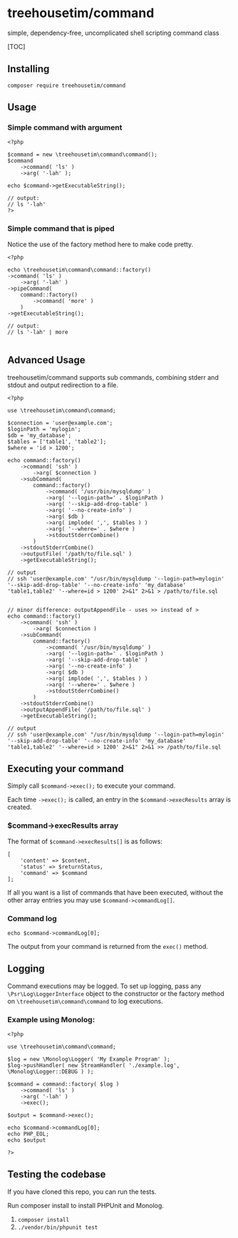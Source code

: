 # treehousetim/command
simple, dependency-free, uncomplicated shell scripting command class

[TOC]

## Installing

`composer require treehousetim/command`

## Usage

### Simple command with argument
```
<?php

$command = new \treehousetim\command\command();
$command
	->command( 'ls' )
	->arg( '-lah' );

echo $command->getExecutableString();

// output:
// ls '-lah'
?>
```

### Simple command that is piped
Notice the use of the factory method here to make code pretty.

```
<?php

echo \treehousetim\command\command::factory()
->command( 'ls' )
	->arg( '-lah' )
->pipeCommand(
	command::factory()
		->command( 'more' )
	)
->getExecutableString();

// output:
// ls '-lah' | more


```

## Advanced Usage
treehousetim/command supports sub commands, combining stderr and stdout and output redirection to a file.

```
<?php

use \treehousetim\command\command;

$connection = 'user@example.com';
$loginPath = 'mylogin';
$db = 'my_database';
$tables = ['table1', 'table2'];
$where = 'id > 1200';

echo command::factory()
	->command( 'ssh' )
		->arg( $connection )
	->subCommand(
		command::factory()
			->command( '/usr/bin/mysqldump' )
			->arg( '--login-path=' . $loginPath )
			->arg( '--skip-add-drop-table' )
			->arg( '--no-create-info' )
			->arg( $db )
			->arg( implode( ',', $tables ) )
			->arg( '--where=' . $where )
			->stdoutStderrCombine()
		)
	->stdoutStderrCombine()
	->outputFile( '/path/to/file.sql' )
	->getExecutableString();

// output
// ssh 'user@example.com' "/usr/bin/mysqldump '--login-path=mylogin' '--skip-add-drop-table' '--no-create-info' 'my_database' 'table1,table2' '--where=id > 1200' 2>&1" 2>&1 > /path/to/file.sql


// minor difference: outputAppendFile - uses >> instead of >
echo command::factory()
	->command( 'ssh' )
		->arg( $connection )
	->subCommand(
		command::factory()
			->command( '/usr/bin/mysqldump' )
			->arg( '--login-path=' . $loginPath )
			->arg( '--skip-add-drop-table' )
			->arg( '--no-create-info' )
			->arg( $db )
			->arg( implode( ',', $tables ) )
			->arg( '--where=' . $where )
			->stdoutStderrCombine()
		)
	->stdoutStderrCombine()
	->outputAppendFile( '/path/to/file.sql' )
	->getExecutableString();

// output
// ssh 'user@example.com' "/usr/bin/mysqldump '--login-path=mylogin' '--skip-add-drop-table' '--no-create-info' 'my_database' 'table1,table2' '--where=id > 1200' 2>&1" 2>&1 >> /path/to/file.sql

```

## Executing your command
Simply call `$command->exec();` to execute your command.

Each time `->exec();` is called, an entry in the `$command->execResults` array is created.

### $command->execResults array

The format of `$command->execResults[]` is as follows:

```
[
	'content' => $content,
	'status' => $returnStatus,
	'command' => $command
];
```

If all you want is a list of commands that have been executed, without the other array entries you may use `$command->commandLog[]`.

### Command log

```
echo $command->commandLog[0];
```


The output from your command is returned from the `exec()` method.


## Logging
Command executions may be logged.  To set up logging, pass any `\Psr\Log\LoggerInterface` object to the constructor or the factory method on `\treehousetim\command\command` to log executions.

### Example using Monolog:

```
<?php

use \treehousetim\command\command;

$log = new \Monolog\Logger( 'My Example Program' );
$log->pushHandler( new StreamHandler( './example.log', \Monolog\Logger::DEBUG ) );

$command = command::factory( $log )
	->command( 'ls' )
	->arg( '-lah' )
	->exec();

$output = $command->exec();

echo $command->commandLog[0];
echo PHP_EOL;
echo $output

?>
```

## Testing the codebase
If you have cloned this repo, you can run the tests.

Run composer install to install PHPUnit and Monolog.

1. `composer install`
2. `./vendor/bin/phpunit test`
